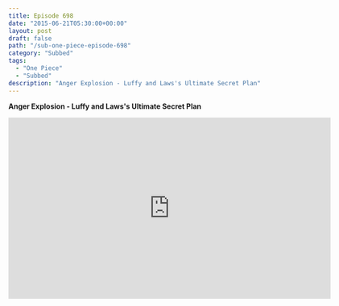 ```yaml
---
title: Episode 698
date: "2015-06-21T05:30:00+00:00"
layout: post
draft: false
path: "/sub-one-piece-episode-698"
category: "Subbed"
tags:
  - "One Piece"
  - "Subbed"
description: "Anger Explosion - Luffy and Laws's Ultimate Secret Plan"
---
```


**Anger Explosion - Luffy and Laws's Ultimate Secret Plan**

<iframe width="640" height="360" src="https://www.rapidvideo.com/e/G6FRPGG7XR" frameborder="0" marginwidth=0 marginheight=0 scrolling=no allowfullscreen></iframe>

